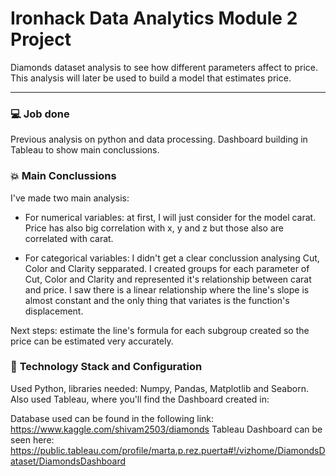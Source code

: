 # Ironhack Data Analytics Module 2 Project

Diamonds dataset analysis to see how different parameters affect to price. This analysis will later be used to build a model that estimates price.

---

### :computer: **Job done**
Previous analysis on python and data processing. Dashboard building in Tableau to show main conclussions.

### :boom: **Main Conclussions**
I've made two main analysis:
- For numerical variables: at first, I will just consider for the model carat. Price has also big correlation with x, y and z but those also are correlated with carat.

- For categorical variables: I didn't get a clear conclussion analysing Cut, Color and Clarity sepparated. I created groups for each parameter of Cut, Color and Clarity and represented it's relationship between carat and price. I saw there is a linear relationship where the line's slope is almost constant and the only thing that variates is the function's displacement.

Next steps: estimate the line's formula for each subgroup created so the price can be estimated very accurately.

### :wrench: **Technology Stack and Configuration**
Used Python, libraries needed: Numpy, Pandas, Matplotlib and Seaborn. Also used Tableau, where you'll find the Dashboard created in:

Database used can be found in the following link: https://www.kaggle.com/shivam2503/diamonds
Tableau Dashboard can be seen here: https://public.tableau.com/profile/marta.p.rez.puerta#!/vizhome/DiamondsDataset/DiamondsDashboard
